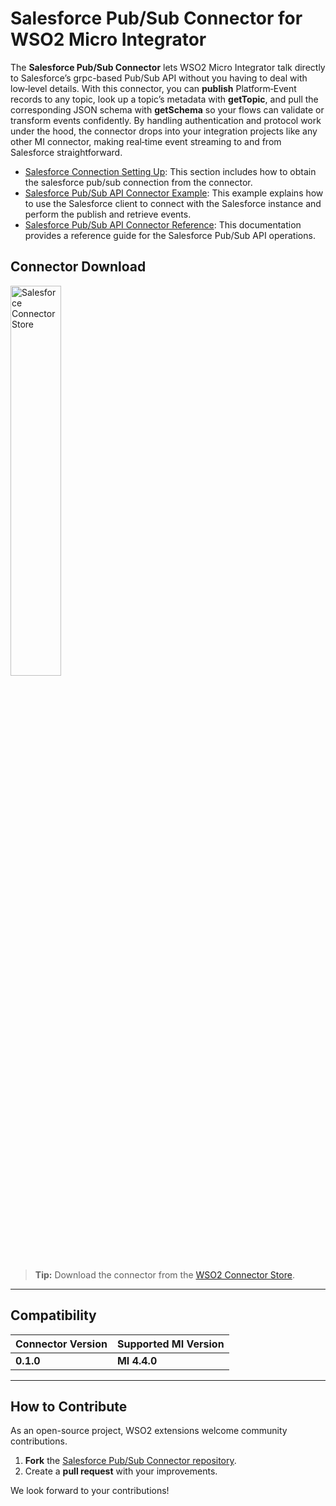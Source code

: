 # Salesforce Pub/Sub Connector for WSO2 Micro Integrator


The **Salesforce Pub/Sub Connector** lets WSO2 Micro Integrator talk directly to Salesforce’s grpc-based Pub/Sub API without you having to deal with low‑level details. With this connector, you can **publish** Platform‑Event records to any topic, look up a topic’s metadata with **getTopic**, and pull the corresponding JSON schema with **getSchema** so your flows can validate or transform events confidently. By handling authentication and protocol work under the hood, the connector drops into your integration projects like any other MI connector, making real‑time event streaming to and from Salesforce straightforward.

* [Salesforce Connection Setting Up]({{base_path}}/reference/connectors/salesforce-pubsub-connector/sf-pubsub-configuration/): This section includes how to obtain the salesforce pub/sub connection from the connector.
* [Salesforce Pub/Sub API Connector Example]({{base_path}}/reference/connectors/salesforce-pubsub-connector/sf-pubsub-example/): This example explains how to use the Salesforce client to connect with the Salesforce instance and perform the publish and retrieve events.
* [Salesforce Pub/Sub API Connector Reference]({{base_path}}/reference/connectors/salesforce-pubsub-connector/sf-pubsub-connector-reference/): This documentation provides a reference guide for the Salesforce Pub/Sub API operations.


## Connector Download

<img src="{{base_path}}/assets/img/integrate/connectors/sf-pubsub/sf-pubsub-connector-icon.png" title="Salesforce Pub/Sub Connector" alt="Salesforce Connector Store" width="40%" height="40%"/>


> **Tip:** Download the connector from the [WSO2 Connector Store](https://store.wso2.com/connector/mi-connector-salesforcepubsub).

---

## Compatibility

| Connector Version | Supported MI Version |
|-------------------|----------------------|
| **0.1.0**         | **MI 4.4.0**         |

---

## How to Contribute

As an open-source project, WSO2 extensions welcome community contributions.

1. **Fork** the [Salesforce Pub/Sub Connector repository](https://github.com/wso2-extensions/mi-connector-salesforcepubsub).
2. Create a **pull request** with your improvements.

We look forward to your contributions!
